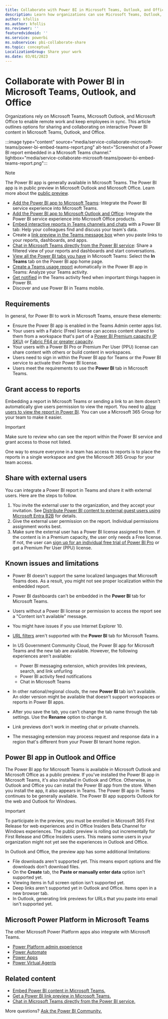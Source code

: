 ```yaml
---
title: Collaborate with Power BI in Microsoft Teams, Outlook, and Office
description: Learn how organizations can use Microsoft Teams, Outlook, and Office to collaborate on Power BI content. 
author: kfollis
ms.author: kfollis
ms.reviewer: ''
featuredvideoid: ''
ms.service: powerbi
ms.subservice: pbi-collaborate-share
ms.topic: conceptual
LocalizationGroup: Share your work
ms.date: 03/01/2023
---
```


# Collaborate with Power BI in Microsoft Teams, Outlook, and Office

Organizations rely on Microsoft Teams, Microsoft Outlook, and Microsoft Office to enable remote work and keep employees in sync. This article outlines options for sharing and collaborating on interactive Power BI content in Microsoft Teams, Outlook, and Office.

:::image type="content" source="media/service-collaborate-microsoft-teams/power-bi-embed-teams-report.png" alt-text="Screenshot of a Power BI report embedded in a Microsoft Teams channel." lightbox="media/service-collaborate-microsoft-teams/power-bi-embed-teams-report.png":::

> [!NOTE]
> The Power BI app is generally available in Microsoft Teams. The Power BI app is in public preview in Microsoft Outlook and Microsoft Office. Learn more about the [public preview](#OutlookOffice).

- [Add the Power BI app to Microsoft Teams](service-microsoft-teams-app.md): Integrate the Power BI service experience into Microsoft Teams.
- [Add the Power BI app to Microsoft Outlook and Office](#OutlookOffice): Integrate the Power BI service experience into Microsoft Office products.
- [Embed interactive reports in Teams channels and chats](service-embed-report-microsoft-teams.md) with a Power BI tab: Help your colleagues find and discuss your team's data.
- Create a [link preview in the Teams message box](service-teams-link-preview.md) when you paste links to your reports, dashboards, and apps.
- [Chat in Microsoft Teams directly from the Power BI service](service-share-report-teams.md): Share a filtered view of your reports and dashboards and start conversations.
- [View all the Power BI tabs you have](service-teams-pivot.md) in Microsoft Teams: Select the **In Teams** tab on the Power BI app home page.
- [Create a Teams usage report](service-teams-analytics.md) automatically in the Power BI app in Teams: Analyze your Teams activity.
- [Get notified](service-teams-notifications.md) in the Teams activity feed when important things happen in Power BI.
- Discover and use Power BI in Teams mobile.

## Requirements

In general, for Power BI to work in Microsoft Teams, ensure these elements:

- Ensure the Power BI app is enabled in the Teams Admin center apps list.
- Your users with a Fabric (Free) license can access content shared to them from a workspace that's part of a [Power BI Premium capacity (P SKU)](../enterprise/service-premium-what-is.md) or [Fabric F64 or greater capacity](/fabric/enterprise/licenses#capacity-and-skus).
- Your users with a Power BI Pro or Premium Per User (PPU) license can share content with others or build content in workspaces.
- Users need to sign in within the Power BI app for Teams or the Power BI service to activate their Power BI license.
- Users meet the requirements to use the **Power BI** tab in Microsoft Teams.

## Grant access to reports

Embedding a report in Microsoft Teams or sending a link to an item doesn't automatically give users permission to view the report. You need to [allow users to view the report in Power BI](service-share-dashboards.md). You can use a Microsoft 365 Group for your team to make it easier.

> [!IMPORTANT]
> Make sure to review who can see the report within the Power BI service and grant access to those not listed.

One way to ensure everyone in a team has access to reports is to place the reports in a single workspace and give the Microsoft 365 Group for your team access.

## Share with external users

You can integrate a Power BI report in Teams and share it with external users. Here are the steps to follow.

1. You invite the external user to the organization, and they accept your invitation. See [Distribute Power BI content to external guest users using Microsoft Entra B2B](../guidance/whitepaper-azure-b2b-power-bi.md) for details.
2. Give the external user permission on the report. Individual permissions assignment works best.
3. Make sure the external user has a Power BI license assigned to them. If the content is in a Premium capacity, the user only needs a Free license. If not, the user can [sign up for an individual free trial of Power BI Pro](../fundamentals/service-self-service-signup-for-power-bi.md#use-an-in-product-link-to-upgrade-your-license) or get a Premium Per User (PPU) license.

## Known issues and limitations

- Power BI doesn't support the same localized languages that Microsoft Teams does. As a result, you might not see proper localization within the embedded report.
- Power BI dashboards can't be embedded in the **Power BI** tab for Microsoft Teams.
- Users without a Power BI license or permission to access the report see a "Content isn't available" message.
- You might have issues if you use Internet Explorer 10. <!--You can look at the [browsers support for Power BI](../fundamentals/power-bi-browsers.md) and for [Microsoft 365](https://products.office.com/office-system-requirements#Browsers-section). -->
- [URL filters](service-url-filters.md) aren't supported with the **Power BI** tab for Microsoft Teams.
- In US Government Community Cloud, the Power BI app for Microsoft Teams and the new tab are available. However, the following experiences aren't available:

  - Power BI messaging extension, which provides link previews, search, and link unfurling
  - Power BI activity feed notifications
  - Chat in Microsoft Teams

- In other national/regional clouds, the new **Power BI** tab isn't available. An older version might be available that doesn't support workspaces or reports in Power BI apps.
- After you save the tab, you can't change the tab name through the tab settings. Use the **Rename** option to change it.
- Link previews don't work in meeting chat or private channels.
- The messaging extension may process request and response data in a region that's different from your Power BI tenant home region.

## <a id="OutlookOffice"></a>Power BI app in Outlook and Office

The Power BI app for Microsoft Teams is available in Microsoft Outlook and Microsoft Office as a public preview. If you've installed the Power BI app in Microsoft Teams, it's also installed in Outlook and Office. Otherwise, in Outlook and Office you can install the Power BI app from the store. When you install the app, it also appears in Teams. The Power BI app in Teams continues to be generally available. The Power BI app supports Outlook for the web and Outlook for Windows.

> [!IMPORTANT]
> To participate in the preview, you must be enrolled in Microsoft 365 First Release for web experiences and in Office Insiders Beta Channel for Windows experiences. The public preview is rolling out incrementally for First Release and Office Insiders users. This means some users in your organization might not yet see the experiences in Outlook and Office.

In Outlook and Office, the preview app has some additional limitations:

- File downloads aren't supported yet. This means export options and file downloads don't download files. 
- On the **Create** tab, the **Paste or manually enter data** option isn't supported yet.
- Viewing items in full screen option isn't supported yet.
- Deep links aren't supported yet in Outlook and Office. Items open in a new browser tab.
- In Outlook, generating link previews for URLs that you paste into email isn't supported yet.

## Microsoft Power Platform in Microsoft Teams

The other Microsoft Power Platform apps also integrate with Microsoft Teams.

- [Power Platform admin experience](/power-platform/admin/about-teams-environment)
- [Power Automate](/power-automate/teams/overview)
- [Power Apps](/powerapps/teams/overview)
- [Power Virtual Agents](/power-virtual-agents/)

## Related content

- [Embed Power BI content in Microsoft Teams.](service-embed-report-microsoft-teams.md)
- [Get a Power BI link preview in Microsoft Teams.](service-teams-link-preview.md)
- [Chat in Microsoft Teams directly from the Power BI service.](service-share-report-teams.md)

More questions? [Ask the Power BI Community.](https://community.powerbi.com/)
